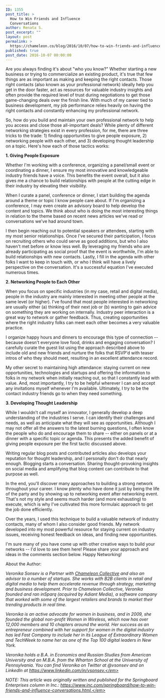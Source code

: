 ```yaml
---
ID: 1355
post_title: >
  How to Win Friends and Influence
  Conversations
author: Renata S.
post_excerpt: ""
layout: post
permalink: >
  https://chameleon.co/blog/2016/10/07/how-to-win-friends-and-influence-conversations/
published: true
post_date: 2016-10-07 00:00:00
---
```

Are you always finding it's about "who you know?" Whether starting a new business or trying to commercialize an existing product, it's true that few things are as important as making and keeping the right contacts. Those right contacts (also known as your professional network) ideally help you get in the door faster, act as resources for valuable industry insights and often provide the required level of trust during negotiations to get those game-changing deals over the finish line. With much of my career tied to business development, my job performance relies heavily on having the right contacts and constantly enhancing my professional network.

So, how do you build and maintain your own professional network to help you access and close those all-important deals? While plenty of different networking strategies exist in every profession, for me, there are three tricks to the trade: 1) finding opportunities to give people exposure, 2) networking people with each other, and 3) developing thought leadership on a topic. Here's how each of those tactics works:

<strong>1. Giving People Exposure</strong>

Whether I'm working with a conference, organizing a panel/small event or coordinating a dinner, I ensure my most innovative and knowledgeable industry friends have a voice. This benefits the event overall, but it also gives me a chance to build relationships with people at the cutting edge in their industry by elevating their visibility.

When I curate a panel, conference or dinner, I start building the agenda around a theme or topic I know people care about. If I'm organizing a conference, I may even create an advisory board to help develop the content and topics. We think about who is doing the most interesting things in relation to the theme based on recent news articles we've read or conversations we've had around town.

I then begin reaching out to potential speakers or attendees, starting with my most senior relationships. Once I've secured their participation, I focus on recruiting others who could serve as good additions, but who I also haven't met before or know less well. By leveraging my friends who are already participating as social proof that the event is worthwhile, I'm able to build relationships with new contacts. Lastly, I fill in the agenda with other folks I want to keep in touch with, or who I think will have a lively perspective on the conversation. It's a successful equation I've executed numerous times.

<strong>2. Networking People to Each Other</strong>

When you focus on specific industries (in my case, retail and digital media), people in the industry are mainly interested in meeting other people at the same level (or higher). I've found that most people interested in networking are usually either (a) thinking of their next job or (b) wanting to gain advice on something they are working on internally. Industry peer interaction is a great way to network or gather feedback. Thus, creating opportunities where the right industry folks can meet each other becomes a very valuable practice.

I organize happy hours and dinners to encourage this type of connection -- because doesn't everyone love food, drinks and engaging conversation? I carefully curate the guest list using the approach described above to include old and new friends and nurture the folks that RSVP'd with teaser intros of who they should meet, resulting in an excellent attendance record.

My other secret to maintaining high attendance: staying current on new opportunities, technologies and startups and offering the information to folks in my network when initially reaching out, so that I constantly lead with value. And, most importantly, I try to be helpful wherever I can and accept any invitations myself whenever I'm available. Ultimately, I try to be the contact industry friends go to when they need something.

<strong>3. Developing Thought Leadership</strong>

While I wouldn't call myself an innovator, I generally develop a deep understanding of the industries I serve. I can identify their challenges and needs, as well as anticipate what they will see as opportunities. Although I may not offer all the answers to the latest burning questions, I often know the people who do and encourage them to share -- either on panels or at a dinner with a specific topic or agenda. This presents the added benefit of giving people exposure per the first tactic discussed above.

Writing regular blog posts and contributed articles also develops your reputation for thought leadership, and I personally don't do that nearly enough. Blogging starts a conversation. Sharing thought-provoking insights on social media and amplifying that blog content can contribute to that purpose as well.

In the end, you'll discover many approaches to building a strong network throughout your career. I know plenty who have done it just by being the life of the party and by showing up to networking event after networking event. That's not my style and seems much harder (and more exhausting) to execute, which is why I've cultivated this more formulaic approach to get the job done efficiently.

Over the years, I used this technique to build a valuable network of industry contacts, many of whom I also consider good friends. My network developed into my most powerful resource for staying current on industry issues, receiving honest feedback on ideas, and finding new opportunities.

I'm sure many of you have come up with other creative ways to build your networks -- I'd love to see them here! Please share your approach and ideas in the comments section below. Happy Networking!

About the Author:

<em>Veronika Sonsev is a Partner with <a href="https://www.chameleoncollective.com">Chameleon Collective</a> and also an advisor to a number of startups. She works with B2B clients in retail and digital media to help them accelerate revenue through strategy, marketing and business development. Prior to Chameleon Collective, Veronika founded and ran inSparq (acquired by </em><em>Adiant</em><em> Media), a software company that worked with some of the largest retailers and brands to market their trending products in real time.</em>

<em>Veronika is an active advocate for women in business, and in 2009, she founded the global non-profit Women in Wireless, which now has over 12,000 members and 10 chapters around the world. Her success as an entrepreneur combined with her support for women in the digital industry has led Fast Company to include her in its League of Extraordinary Women and TechWeek to name her as one of the Top 100 digital leaders in New York.</em>

<em>Veronika holds a B.A. in Economics and Russian Studies from American University and an M.B.A. from the Wharton School at the University of Pennsylvania. You can find Veronika on Twitter at @vsonsev and on LinkedIn at https://www.linkedin.com/in/vsonsev.</em>

<em>NOTE: This article was originally written and published for the Springboard Enterprises column in Inc.: https://www.inc.com/springboard/how-to-win-friends-and-influence-conversations.html.</em>